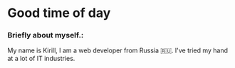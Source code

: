 # Good time of day

### Briefly about myself.:
My name is Kirill, I am a web developer from Russia 🇷🇺. I've tried my hand at a lot of IT industries. 
